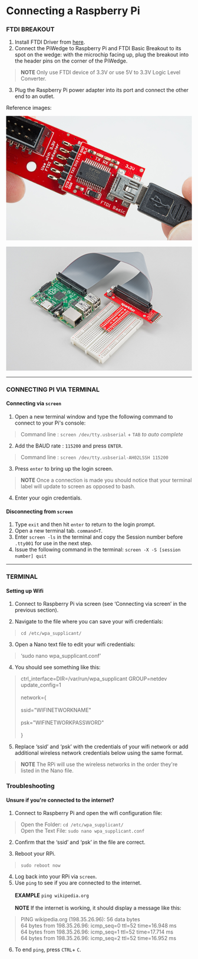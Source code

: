 Connecting a Raspberry Pi
============

### FTDI BREAKOUT
1. Install FTDI Driver from [here](http://www.ftdichip.com/Drivers/VCP/MacOSX/FTDIUSBSerialDriver_v2_3.dmg).
2. Connect the PiWedge to Raspberry Pi and FTDI Basic Breakout to its spot on the wedge: with the microchip facing up, plug the breakout into the header pins on the corner of the PiWedge.
>**NOTE** Only use FTDI device of 3.3V or use 5V to 3.3V Logic Level Converter.

3. Plug the Raspberry Pi power adapter into its port and connect the other end to an outlet.

Reference images:

![alt text](https://github.com/Akashdman/chillin/blob/master/ftdi-plugged.jpg "FTDI to Piwedge")

![alt text](https://github.com/Akashdman/chillin/blob/bf46ea57e36723021ec5ddc2282c1646cf1d2322/wedge-n-pi.jpeg "Pi Wedge to Raspberry pi")

***

### CONNECTING PI VIA TERMINAL

#### Connecting via `screen`

1. Open a new terminal window and type the following command to connect to your Pi's console:
>Command line : `screen /dev/tty.usbserial` + `TAB` _to auto complete_

2. Add the BAUD rate : `115200` and press `ENTER`.
>Command line : `screen /dev/tty.usbserial-AH02LSSH 115200`

3. Press `enter` to bring up the login screen.
> **NOTE**  Once a connection is made you should notice that your terminal label will update to screen as opposed to bash.

4. Enter your ogin credentials.


#### Disconnecting from `screen`

1. Type `exit` and then hit `enter` to return to the login prompt.
2. Open a new terminal tab. `command+T`.
3. Enter `screen -ls` in the terminal and copy the Session number before `.tty001` for use in the next step.
4. Issue the following command in the terminal: `screen -X -S [session number] quit`

***

### TERMINAL

#### Setting up Wifi

1. Connect to Raspberry Pi via screen (see ‘Connecting via screen’ in the previous section).

2. Navigate to the file where you can save your wifi credentials:
>`cd /etc/wpa_supplicant/`

3. Open a Nano text file to edit your wifi credentials:
>‘sudo nano wpa_supplicant.conf’

4. You should see something like this:
>ctrl_interface=DIR=/var/run/wpa_supplicant GROUP=netdev update_config=1
<br><br>network={
<br><br>ssid="WIFINETWORKNAME"
<br><br>psk="WIFINETWORKPASSWORD"
<br><br>}

5. Replace ‘ssid’ and ‘psk’ with the credentials of your wifi network or add additional wireless network credentials below using the same format.
> **NOTE** The RPi will use the wireless networks in the order they're listed in the Nano file.

### Troubleshooting

#### Unsure if you're connected to the internet?

1. Connect to Raspberry Pi and open the wifi configuration file:
> Open the Folder: `cd /etc/wpa_supplicant/`
<br> Open the Text File: `sudo nano wpa_supplicant.conf`

2. Confirm that the ‘ssid’ and ‘psk’ in the file are correct.

3. Reboot your RPi.
> `sudo reboot now`

4. Log back into your RPi via `screen`.
5. Use `ping` to see if you are connected to the internet.
<br><br>**EXAMPLE** `ping wikipedia.org`
<br><br>**NOTE** If the internet is working, it should display a message like this:
>PING wikipedia.org (198.35.26.96): 56 data bytes
<br>64 bytes from 198.35.26.96: icmp_seq=0 ttl=52 time=16.948 ms
<br>64 bytes from 198.35.26.96: icmp_seq=1 ttl=52 time=17.714 ms
<br>64 bytes from 198.35.26.96: icmp_seq=2 ttl=52 time=16.952 ms

6. To end `ping`, press `CTRL`+ `C`.
